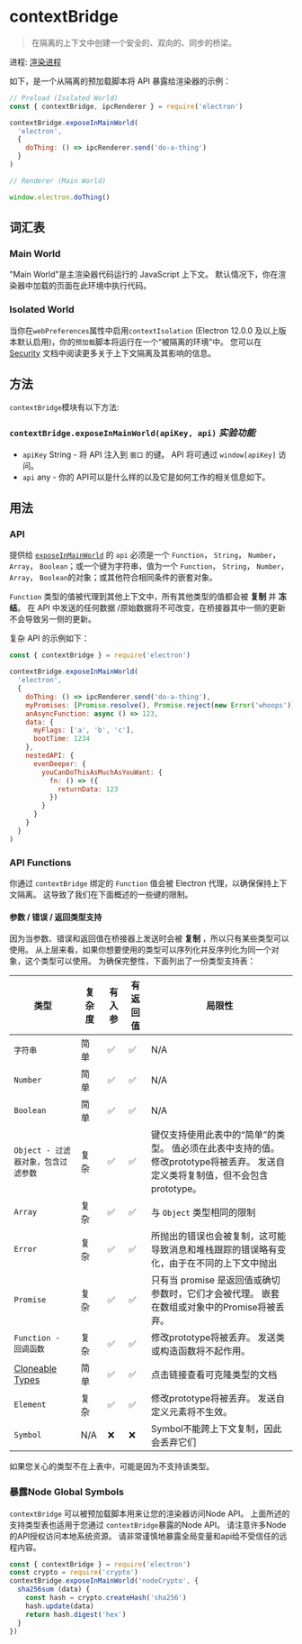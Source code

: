 # contextBridge

> 在隔离的上下文中创建一个安全的、双向的、同步的桥梁。

进程: [渲染进程](../glossary.md#renderer-process)

如下，是一个从隔离的预加载脚本将 API 暴露给渲染器的示例：

```javascript
// Preload (Isolated World)
const { contextBridge, ipcRenderer } = require('electron')

contextBridge.exposeInMainWorld(
  'electron',
  {
    doThing: () => ipcRenderer.send('do-a-thing')
  }
)
```

```javascript
// Renderer (Main World)

window.electron.doThing()
```

## 词汇表

### Main World

"Main World"是主渲染器代码运行的 JavaScript 上下文。 默认情况下，你在渲染器中加载的页面在此环境中执行代码。

### Isolated World

当你在`webPreferences`属性中启用`contextIsolation` (Electron 12.0.0 及以上版本默认启用)，你的`预加载`脚本将运行在一个“被隔离的环境”中。  您可以在[Security](../tutorial/security.md#3-enable-context-isolation-for-remote-content) 文档中阅读更多关于上下文隔离及其影响的信息。

## 方法

`contextBridge`模块有以下方法:

### `contextBridge.exposeInMainWorld(apiKey, api)` _实验功能_

* `apiKey` String - 将 API 注入到 `窗口` 的键。  API 将可通过 `window[apiKey]` 访问。
* `api` any - 你的 API可以是什么样的以及它是如何工作的相关信息如下。

## 用法

### API

提供给 [`exposeInMainWorld`](#contextbridgeexposeinmainworldapikey-api-experimental) 的 `api` 必须是一个 `Function`， `String`， `Number`， `Array`， `Boolean`；或一个键为字符串，值为一个 `Function`， `String`， `Number`， `Array`， `Boolean`的对象；或其他符合相同条件的嵌套对象。

`Function` 类型的值被代理到其他上下文中，所有其他类型的值都会被 **复制** 并 **冻结**。 在 API 中发送的任何数据 /原始数据将不可改变，在桥接器其中一侧的更新不会导致另一侧的更新。

复杂 API 的示例如下：

```javascript
const { contextBridge } = require('electron')

contextBridge.exposeInMainWorld(
  'electron',
  {
    doThing: () => ipcRenderer.send('do-a-thing'),
    myPromises: [Promise.resolve(), Promise.reject(new Error('whoops'))],
    anAsyncFunction: async () => 123,
    data: {
      myFlags: ['a', 'b', 'c'],
      bootTime: 1234
    },
    nestedAPI: {
      evenDeeper: {
        youCanDoThisAsMuchAsYouWant: {
          fn: () => ({
            returnData: 123
          })
        }
      }
    }
  }
)
```

### API Functions

你通过 `contextBridge` 绑定的 `Function` 值会被 Electron 代理，以确保保持上下文隔离。  这导致了我们在下面概述的一些键的限制。

#### 参数 / 错误 / 返回类型支持

因为当参数、错误和返回值在桥接器上发送时会被 **复制** ，所以只有某些类型可以使用。 从上层来看，如果你想要使用的类型可以序列化并反序列化为同一个对象，这个类型可以使用。  为确保完整性，下面列出了一份类型支持表：

| 类型                                                                                                             | 复杂度 | 有入参 | 有返回值 | 局限性                                                                            |
| -------------------------------------------------------------------------------------------------------------- | --- | --- | ---- | ------------------------------------------------------------------------------ |
| `字符串`                                                                                                          | 简单  | ✅   | ✅    | N/A                                                                            |
| `Number`                                                                                                       | 简单  | ✅   | ✅    | N/A                                                                            |
| `Boolean`                                                                                                      | 简单  | ✅   | ✅    | N/A                                                                            |
| `Object - 过滤器对象，包含过滤参数`                                                                                        | 复杂  | ✅   | ✅    | 键仅支持使用此表中的“简单”的类型。  值必须在此表中支持的值。  修改prototype将被丢弃。  发送自定义类将复制值，但不会包含prototype。 |
| `Array`                                                                                                        | 复杂  | ✅   | ✅    | 与 `Object` 类型相同的限制                                                             |
| `Error`                                                                                                        | 复杂  | ✅   | ✅    | 所抛出的错误也会被复制，这可能导致消息和堆栈跟踪的错误略有变化，由于在不同的上下文中抛出                                   |
| `Promise`                                                                                                      | 复杂  | ✅   | ✅    | 只有当 promise 是返回值或确切参数时，它们才会被代理。  嵌套在数组或对象中的Promise将被丢弃。                        |
| `Function - 回调函数`                                                                                              | 复杂  | ✅   | ✅    | 修改prototype将被丢弃。  发送类或构造函数将不起作用。                                               |
| [Cloneable Types](https://developer.mozilla.org/en-US/docs/Web/API/Web_Workers_API/Structured_clone_algorithm) | 简单  | ✅   | ✅    | 点击链接查看可克隆类型的文档                                                                 |
| `Element`                                                                                                      | 复杂  | ✅   | ✅    | 修改prototype将被丢弃。  发送自定义元素将不生效。                                                 |
| `Symbol`                                                                                                       | N/A | ❌   | ❌    | Symbol不能跨上下文复制，因此会丢弃它们                                                         |

如果您关心的类型不在上表中，可能是因为不支持该类型。

### 暴露Node Global Symbols

`contextBridge` 可以被预加载脚本用来让您的渲染器访问Node API。 上面所述的支持类型表也适用于您通过 `contextBridge`暴露的Node API。 请注意许多Node的API授权访问本地系统资源。 请非常谨慎地暴露全局变量和api给不受信任的远程内容。

```javascript
const { contextBridge } = require('electron')
const crypto = require('crypto')
contextBridge.exposeInMainWorld('nodeCrypto', {
  sha256sum (data) {
    const hash = crypto.createHash('sha256')
    hash.update(data)
    return hash.digest('hex')
  }
})
```

